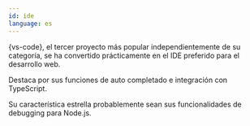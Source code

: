 ```yaml
---
id: ide  
language: es
---
```


{vs-code}, el tercer proyecto más popular independientemente de su categoría, se ha convertido prácticamente en el IDE preferido para el desarrollo web.

Destaca por sus funciones de auto completado e integración con TypeScript.

Su característica estrella probablemente sean sus funcionalidades de debugging para Node.js.
